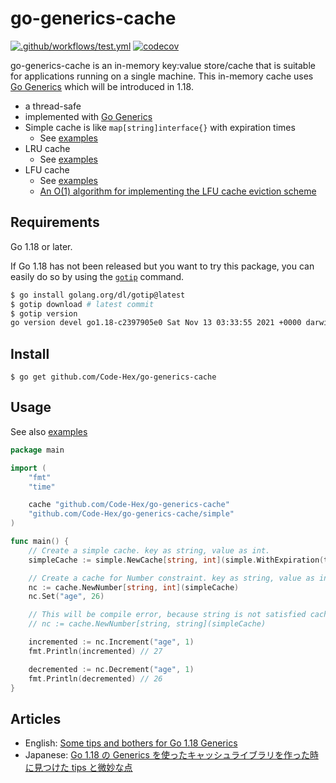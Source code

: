 # go-generics-cache

[![.github/workflows/test.yml](https://github.com/Code-Hex/go-generics-cache/actions/workflows/test.yml/badge.svg)](https://github.com/Code-Hex/go-generics-cache/actions/workflows/test.yml) [![codecov](https://codecov.io/gh/Code-Hex/go-generics-cache/branch/main/graph/badge.svg?token=Wm7UEwgiZu)](https://codecov.io/gh/Code-Hex/go-generics-cache)

go-generics-cache is an in-memory key:value store/cache that is suitable for applications running on a single machine. This in-memory cache uses [Go Generics](https://go.dev/blog/generics-proposal) which will be introduced in 1.18.

- a thread-safe
- implemented with [Go Generics](https://go.dev/blog/generics-proposal)
- Simple cache is like `map[string]interface{}` with expiration times
  - See [examples](https://github.com/Code-Hex/go-generics-cache/blob/main/simple/example_test.go)
- LRU cache
  - See [examples](https://github.com/Code-Hex/go-generics-cache/blob/main/lru/example_test.go)
- LFU cache
  - See [examples](https://github.com/Code-Hex/go-generics-cache/blob/main/lfu/example_test.go)
  - [An O(1) algorithm for implementing the LFU cache eviction scheme](http://dhruvbird.com/lfu.pdf)

## Requirements

Go 1.18 or later.

If Go 1.18 has not been released but you want to try this package, you can easily do so by using the [`gotip`](https://pkg.go.dev/golang.org/dl/gotip) command.

```sh
$ go install golang.org/dl/gotip@latest
$ gotip download # latest commit
$ gotip version
go version devel go1.18-c2397905e0 Sat Nov 13 03:33:55 2021 +0000 darwin/arm64
```

## Install

    $ go get github.com/Code-Hex/go-generics-cache

## Usage

See also [examples](https://github.com/Code-Hex/go-generics-cache/blob/main/example_test.go)

```go
package main

import (
	"fmt"
	"time"

	cache "github.com/Code-Hex/go-generics-cache"
	"github.com/Code-Hex/go-generics-cache/simple"
)

func main() {
	// Create a simple cache. key as string, value as int.
	simpleCache := simple.NewCache[string, int](simple.WithExpiration(time.Hour))

	// Create a cache for Number constraint. key as string, value as int.
	nc := cache.NewNumber[string, int](simpleCache)
	nc.Set("age", 26)

	// This will be compile error, because string is not satisfied cache.Number constraint.
	// nc := cache.NewNumber[string, string](simpleCache)

	incremented := nc.Increment("age", 1)
	fmt.Println(incremented) // 27

	decremented := nc.Decrement("age", 1)
	fmt.Println(decremented) // 26
}
```

## Articles

- English: [Some tips and bothers for Go 1.18 Generics](https://dev.to/codehex/some-tips-and-bothers-for-go-118-generics-lc7)
- Japanese: [Go 1.18 の Generics を使ったキャッシュライブラリを作った時に見つけた tips と微妙な点](https://zenn.dev/codehex/articles/3e6935ee6d853e)

